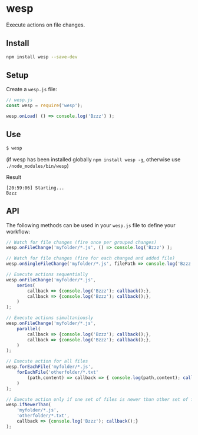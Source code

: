# wesp
Execute actions on file changes.

## Install 
```sh
npm install wesp --save-dev
```

## Setup

Create a `wesp.js` file:

```javascript
// wesp.js
const wesp = require('wesp');

wesp.onLoad( () => console.log('Bzzz') );
```

## Use

```sh
$ wesp
```
(if wesp has been installed globally `npm install wesp -g`, otherwise use `./node_modules/bin/wesp`)

Result
```
[20:59:06] Starting...
Bzzz
```

## API

The following methods can be used in your `wesp.js` file to define your workflow:

```javascript
// Watch for file changes (fire once per grouped changes)
wesp.onFileChange('myfolder/*.js', () => console.log('Bzzz') );

// Watch for file changes (fire for each changed and added file)
wesp.onSingleFileChange('myfolder/*.js', filePath => console.log('Bzzz', filePath) );

// Execute actions sequentially
wesp.onFileChange('myfolder/*.js', 
    series(
        callback => {console.log('Bzzz'); callback();},
        callback => {console.log('Bzzz'); callback();},
    )
);

// Execute actions simultaniously
wesp.onFileChange('myfolder/*.js', 
    parallel(
        callback => {console.log('Bzzz'); callback();},
        callback => {console.log('Bzzz'); callback();},
    )
);

// Execute action for all files
wesp.forEachFile('myfolder/*.js', 
    forEachFile('otherfolder/*.txt'
        (path,content) => callback => { console.log(path,content); callback();}
    )
);

// Execute action only if one set of files is newer than other set of files
wesp.ifNewerThan(
    'myfolder/*.js',
    'otherfolder/*.txt', 
    callback => {console.log('Bzzz'); callback();} 
);

```





